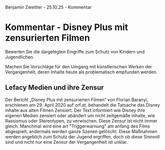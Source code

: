 
Benjamin Zwettler - 25.10.25 - Kommentar
# Kommentar - Disney Plus mit zensurierten Filmen

Bewerten Sie die dargelegten Eingriffe zum Schutz von Kindern und Jugendlichen.

Machen Sie Vorschläge für den Umgang mit künstlerischen Werken der Vergangenheit, deren 
Inhalte heute als problematisch empfunden werden.

## Lefacy Medien und ihre Zensur

Der Bericht „Disney Plus mit zensurierten Filmen“ von Florian Baranyi, erschienen am 29. April 2020 auf orf.at, behandelt die Tatsache das Disney inhalte aus alten Filmen Zensiert. Der Text informiert wie Disney ihre eigenen Medien zensiert oder abändert um nicht zeitgemäße inhalte, wie Rassismus oder Stereotypen, zu verwischen. Diese Zensur ist nicht immer gleich. Manchmal wird eine art "Triggerwarnung" am anfang des Films abgespielt, andermals werden ganze Szenen gelöscht. Diese Maßnahmen werden angeblich zum Schutz der Jugend ergriffen, doch ob diese Sinnvoll sind und nicht nur eine Zensur der Vergangenheit ist unklar.


